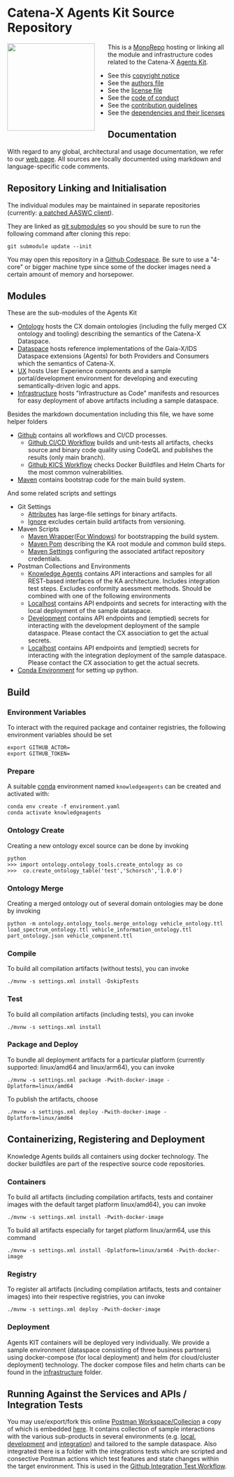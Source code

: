 # Catena-X Agents Kit Source Repository

<img height="200" src="https://raw.githubusercontent.com/catenax-ng/product-knowledge/feature/ART3-382-documentation/static/img/agents_kit.png" align="left" style="margin-right:30px"/>

This is a [MonoRepo](https://en.wikipedia.org/wiki/Monorepo) hosting or linking all the module 
and infrastructure codes related to the 
Catena-X [Agents Kit](https://catenax-ng.github.io/product-knowledge/).

* See this [copyright notice](COPYRIGHT.md)
* See the [authors file](AUTHORS.md)
* See the [license file](LICENSE.md)
* See the [code of conduct](CODE_OF_CONDUCT.md)
* See the [contribution guidelines](CONTRIBUTING.md)
* See the [dependencies and their licenses](DEPENDENCIES.md)

## Documentation

With regard to any global, architectural and usage documentation, we refer to our [web page](https://catenax-ng.github.io/product-knowledge/).
All sources are locally documented using markdown and language-specific code comments.

## Repository Linking and Initialisation

The individual modules may be maintained in separate repositories (currently: [a patched AASWC client](ux/skill_gym/public/aaswc)). 

They are linked as [git submodules](https://git-scm.com/book/en/v2/Git-Tools-Submodules) 
so you should be sure to run the following command after cloning this repo:

```console
git submodule update --init
```

You may open this repository in a [Github Codespace](https://github.com/features/codespaces). Be sure to use a "4-core" or bigger machine type since 
some of the docker images need a certain amount of memory and horsepower.

## Modules

These are the sub-modules of the Agents Kit 

- [Ontology](ontology/README.md) hosts the CX domain ontologies (including the fully merged CX ontology and tooling) describing the semantics of the Catena-X Dataspace.
- [Dataspace](dataspace/README.md) hosts reference implementations of the Gaia-X/IDS Dataspace extensions (Agents) for both Providers and Consumers which  the semantics of Catena-X.
- [UX](ux/README.md) hosts User Experience components and a sample portal/development environment for developing and executing semantically-driven logic and apps.
- [Infrastructure](infrastructure/README.md) hosts "Infrastructure as Code" manifests and resources for easy deployment of above artifacts including a sample dataspace.

Besides the markdown documentation including this file, we have some helper folders

- [Github](.github) contains all workflows and CI/CD processes.
  - [Github CI/CD Workflow](.github/workflows/codeql.yaml) builds and unit-tests all artifacts, checks source and binary code quality using CodeQL and publishes the results (only main branch).
  - [Github KICS Workflow](.github/workflows/kics.yml) checks Docker Buildfiles and Helm Charts for the most common vulnerabilities.
- [Maven](.mvn) contains bootstrap code for the main build system.

And some related scripts and settings

- Git Settings
  - [Attributes](.gitattributes) has large-file settings for binary artifacts.
  - [Ignore](.gitignore) excludes certain build artifacts from versioning.
- Maven Scripts
  - [Maven Wrapper](mvnw)([For Windows](mvnw.cmd)) for bootstrapping the build system.
  - [Maven Pom](pom.xml) describing the KA root module and common build steps.
  - [Maven Settings](settings.xml) configuring the associated artifact repository credentials.
- Postman Collections and Environments
  - [Knowledge Agents](cx_ka.postman_collection.json) contains API interactions and samples for all REST-based interfaces of the KA architecture. Includes integration test steps. Excludes conformity asessment methods. Should be combined with one of the following environments
  - [Localhost](cx_ka.localhost.postman_environment.json) contains API endpoints and secrets for interacting with the local deployment of the sample dataspace.
  - [Development](cx_ka.development.postman_environment.json) contains API endpoints and (emptied) secrets for interacting with the development deployment of the sample dataspace. Please contact the CX association to get the actual secrets.
  - [Localhost](cx_ka.integration.postman_environment.json) contains API endpoints and (emptied) secrets for interacting with the integration deployment of the sample dataspace. Please contact the CX association to get the actual secrets.
- [Conda Environment](environment.yaml) for setting up python.

## Build

### Environment Variables

To interact with the required package and container registries, the following environment variables should be set

```console
export GITHUB_ACTOR=
export GITHUB_TOKEN=
```

### Prepare

A suitable [conda](https://conda.io/) environment named `knowledgeagents` can be created
and activated with:

```
conda env create -f environment.yaml
conda activate knowledgeagents
```

### Ontology Create

Creating a new ontology excel source can be done by invoking

```
python 
>>> import ontology.ontology_tools.create_ontology as co
>>>  co.create_ontology_table('test','Schorsch','1.0.0')
```

### Ontology Merge

Creating a merged ontology out of several domain ontologies may be done by invoking

```
python -m ontology.ontology_tools.merge_ontology vehicle_ontology.ttl load_spectrum_ontology.ttl vehicle_information_ontology.ttl part_ontology.json vehicle_component.ttl
```


### Compile

To build all compilation artifacts (without tests), you can invoke

```console
./mvnw -s settings.xml install -DskipTests
```

### Test

To build all compilation artifacts (including tests), you can invoke

```console
./mvnw -s settings.xml install
```

### Package and Deploy

To bundle all deployment artifacts for a particular platform (currently supported: linux/amd64 and linux/arm64), you can invoke

```console
./mvnw -s settings.xml package -Pwith-docker-image -Dplatform=linux/amd64
```

To publish the artifacts, choose

```console
./mvnw -s settings.xml deploy -Pwith-docker-image -Dplatform=linux/amd64
```

## Containerizing, Registering and Deployment

Knowledge Agents builds all containers using docker technology. The docker buildfiles are part of the respective source code repositories.

### Containers

To build all artifacts (including compilation artifacts, tests and container images with the default target platform linux/amd64), you can invoke

```console
./mvnw -s settings.xml install -Pwith-docker-image
```

To build all artifacts especially for target platform linux/arm64, use this command

```console
./mvnw -s settings.xml install -Dplatform=linux/arm64 -Pwith-docker-image
```
### Registry

To register all artifacts (including compilation artifacts, tests and container images) into their respective registries, you can invoke

```console
./mvnw -s settings.xml deploy -Pwith-docker-image
```

### Deployment

Agents KIT containers will be deployed very individually.
We provide a sample environment (dataspace consisting of three business partners) using docker-compose (for local deployment) and helm (for cloud/cluster deployment) technology. 
The docker compose files and helm charts can be found in the  [infrastructure](infrastructure) folder.

## Running Against the Services and APIs / Integration Tests

You may use/export/fork this online [Postman Workspace/Collecion](https://www.postman.com/catena-x/workspace/catena-x-knowledge-agents/collection/2757771-6a1813a3-766d-42e2-962d-3b340fbba397?action=share&creator=2757771) a copy of which is embedded [here](cx_ka.postman_collection.json). 
It contains collection of sample interactions with the various sub-products in several environments (e.g. [local](cx_ka.localhost.postman_environment.json), [development](cx_ka.development.postman_environment.json) and [integration](cx_ka.integration.postman_environment.json)) and tailored to the sample dataspace. 
Also integrated there is a folder with the integrations tests which are scripted and consective Postman actions which test features and state changes within the target environment. This is used in the [Github Integration Test Workflow](.github/workflows/integrationtest.yaml).






